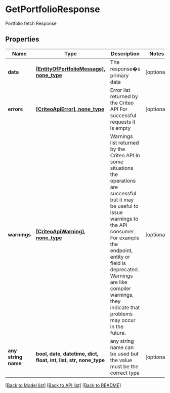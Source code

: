 # GetPortfolioResponse

Portfolio fetch Response

## Properties
Name | Type | Description | Notes
------------ | ------------- | ------------- | -------------
**data** | [**[EntityOfPortfolioMessage], none_type**](EntityOfPortfolioMessage.md) | The response�s primary data | [optional] 
**errors** | [**[CriteoApiError], none_type**](CriteoApiError.md) | Error list returned by the Criteo API  For successful requests it is empty | [optional] 
**warnings** | [**[CriteoApiWarning], none_type**](CriteoApiWarning.md) | Warnings list returned by the Criteo API  In some situations the operations are successful but it may be useful to issue warnings to the API consumer.  For example the endpoint, entity or field is deprecated. Warnings are like compiler warnings, they indicate that problems may occur in the future. | [optional] 
**any string name** | **bool, date, datetime, dict, float, int, list, str, none_type** | any string name can be used but the value must be the correct type | [optional]

[[Back to Model list]](../README.md#documentation-for-models) [[Back to API list]](../README.md#documentation-for-api-endpoints) [[Back to README]](../README.md)


